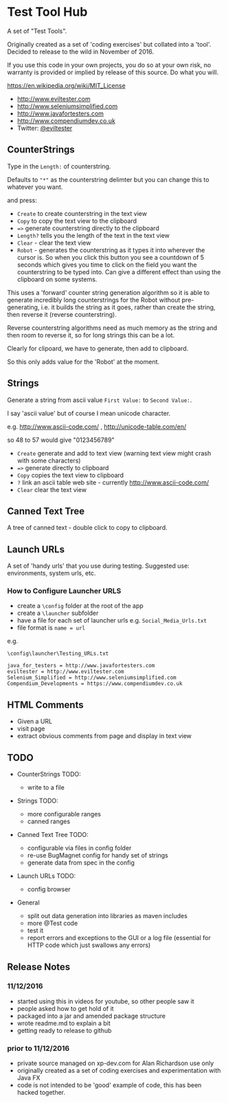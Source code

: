# Test Tool Hub

A set of "Test Tools".

Originally created as a set of 'coding exercises' but collated into a 'tool'. Decided to release to the wild in November of 2016.

If you use this code in your own projects, you do so at your own risk, no warranty is provided or implied by release of this source. Do what you will.

https://en.wikipedia.org/wiki/MIT_License


* http://www.eviltester.com
* http://www.seleniumsimplified.com
* http://www.javafortesters.com
* http://www.compendiumdev.co.uk
* Twitter: [@eviltester](https://twitter.com/eviltester)


## CounterStrings

Type in the `Length:` of counterstring.

Defaults to `"*"` as the counterstring delimter but you can change this to whatever you want.
 
and press:

- `Create` to create counterstring in the text view
- `Copy` to copy the text view to the clipboard
- `=>` generate counterstring directly to the clipboard
- `Length?` tells you the length of the text in the text view
- `Clear` - clear the text view
- `Robot` - generates the counterstring as it types it into wherever the cursor is. So when you click this button you see a countdown of 5 seconds which gives you time to click on the field you want the counterstring to be typed into. Can give a different effect than using the clipboard on some systems.

This uses a 'forward' counter string generation algorithm so it is able to generate incredibly long counterstrings for the Robot without pre-generating, i.e. it builds the string as it goes, rather than create the string, then reverse it (reverse counterstring).

Reverse counterstring algorithms need as much memory as the string and then room to reverse it, so for long strings this can be a lot.

Clearly for clipoard, we have to generate, then add to clipboard.

So this only adds value for the 'Robot' at the moment.



## Strings

Generate a string from ascii value `First Value:` to `Second Value:`.

I say 'ascii value' but of course I mean unicode character.

e.g. http://www.ascii-code.com/ , http://unicode-table.com/en/

so 48 to 57 would give "0123456789"

- `Create` generate and add to text view (warning text view might crash with some characters)
- `=>` generate directly to clipboard
- `Copy` copies the text view to clipboard
- `?` link an ascii table web site - currently http://www.ascii-code.com/
- `Clear` clear the text view
  


## Canned Text Tree

A tree of canned text - double click to copy to clipboard.


## Launch URLs

A set of 'handy urls' that you use during testing. Suggested use: environments, system urls, etc.

### How to Configure Launcher URLS

- create a `\config` folder at the root of the app
- create a `\launcher` subfolder
- have a file for each set of launcher urls e.g. `Social_Media_Urls.txt`
- file format is `name = url`

e.g.

`\config\launcher\Testing_URLs.txt`

~~~~~~~~
java_for_testers = http://www.javafortesters.com
eviltester = http://www.eviltester.com
Selenium_Simplified = http://www.seleniumsimplified.com
Compendium_Developments = https://www.compendiumdev.co.uk
~~~~~~~~


## HTML Comments

- Given a URL
- visit page
- extract obvious comments from page and display in text view
 

## TODO

- CounterStrings TODO:
    - write to a file
    
- Strings TODO:
    - more configurable ranges
    - canned ranges
    
- Canned Text Tree TODO:
    - configurable via files in config folder
    - re-use BugMagnet config for handy set of strings
    - generate data from spec in the config

- Launch URLs TODO:
    - config browser
    
    
- General
    - split out data generation into libraries as maven includes
    - more @Test code
    - test it
    - report errors and exceptions to the GUI or a log file (essential for HTTP code which just swallows any errors)
    
    
## Release Notes
      
### 11/12/2016
         
- started using this in videos for youtube, so other people saw it
- people asked how to get hold of it
- packaged into a jar and amended package structure
- wrote readme.md to explain a bit
- getting ready to release to github

### prior to 11/12/2016

- private source managed on xp-dev.com for Alan Richardson use only
- originally created as a set of coding exercises and experimentation with Java FX
- code is not intended to be 'good' example of code, this has been hacked together.